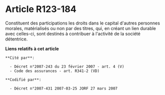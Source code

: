 # Article R123-184

Constituent des participations les droits dans le capital d'autres personnes morales, matérialisés ou non par des titres,
qui, en créant un lien durable avec celles-ci, sont destinés à contribuer à l'activité de la société détentrice.

**Liens relatifs à cet article**

	**Cité par**:

	  - Décret n°2007-243 du 23 février 2007 - art. 4 (V)
	  - Code des assurances - art. R341-2 (VD)

	**Codifié par**:

	  - Décret n°2007-431 2007-03-25 JORF 27 mars 2007
